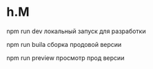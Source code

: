# h.M
npm run dev локальный запуск для разработки

npm run buila сборка продовой версии

npm run preview просмотр прод версии

